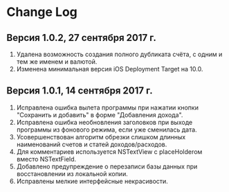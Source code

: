 # Change Log

## Версия 1.0.2, 27 сентября 2017 г.
1. Удалена возможность создания полного дубликата счёта, с одним и тем же именем и валютой.
2. Изменена минимальная версия iOS Deployment Target на 10.0.


## Версия 1.0.1, 14 сентября 2017 г.

1. Исправлена ошибка вылета программы при нажатии кнопки "Сохранить и добавить" в форме "Добавления дохода".
2. Исправлена ошибка необновления заголовков при выходе программы из фонового режима, если уже сменилась дата.
3. Усовершенствован алгоритм обрезки слишком длинных наименований счетов и статей доходов/расходов.
4. Для комментариев используется NSTextView c placeHolderом вместо NSTextField.
5. Добавлено предупреждение о перезаписи базы данных при восстановлении из локальной копии.
6. Исправлены мелкие интерфейсные некрасивости.
